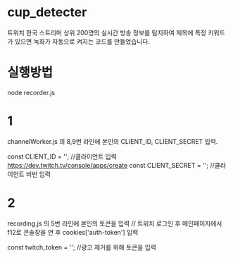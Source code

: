 # cup_detecter
트위치 한국 스트리머 상위 200명의 실시간 방송 정보를 탐지하여 제목에 특정 키워드가 있으면 녹화가 자동으로 켜지는 코드를 만들었습니다.



# 실행방법

node recorder.js

# 1

channelWorker.js 의 8,9번 라인에 본인의 CLIENT_ID, CLIENT_SECRET 입력.

const CLIENT_ID = ''; //클라이언트 입력 https://dev.twitch.tv/console/apps/create
const CLIENT_SECRET = ''; //클라이언트 비번 입력

# 2

recording.js 의 5번 라인에 본인의 토큰을 입력  // 트위치 로그인 후 메인페이지에서 f12로 콘솔창을 연 후 cookies['auth-token'] 입력

const twitch_token = ''; //광고 제거를 위해 토큰을 입력

